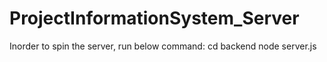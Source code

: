 # ProjectInformationSystem_Server

Inorder to spin the server, run below command:
cd backend
node server.js
